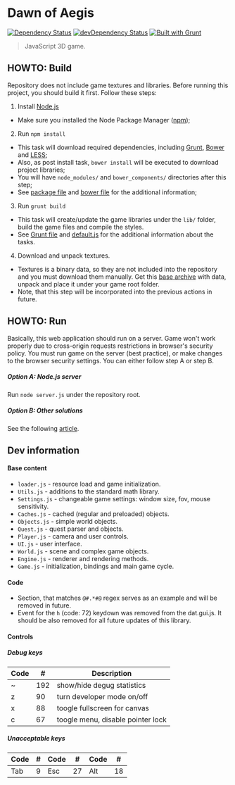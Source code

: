 Dawn of Aegis
=============

[![Dependency Status](https://david-dm.org/edloidas/dawn-of-aegis.svg)](https://david-dm.org/edloidas/dawn-of-aegis)
[![devDependency Status](https://david-dm.org/edloidas/dawn-of-aegis/dev-status.svg)](https://david-dm.org/edloidas/dawn-of-aegis#info=devDependencies)
[![Built with Grunt](https://cdn.gruntjs.com/builtwith.png)](http://gruntjs.com/)

> JavaScript 3D game.

## HOWTO: Build ##

Repository does not include game textures and libraries. Before running this project, you should build it first. Follow these steps:

1. Install [Node.js](http://nodejs.org)
  * Make sure you installed the Node Package Manager ([npm](https://www.npmjs.org/));

2. Run `npm install`
  * This task will download required dependencies, including [Grunt](http://gruntjs.com/), [Bower](http://bower.io/) and [LESS](http://lesscss.org/);
  * Also, as post install task, `bower install` will be executed to download project libraries;
  * You will have `node_modules/` and `bower_components/` directories after this step;
  * See [package file](package.json) and  [bower file](bower.json) for the additional information;

3. Run `grunt build`
  * This task will create/update the game libraries under the `lib/` folder, build the game files and compile the styles.
  * See [Grunt file](Gruntfile.js) and [default.js](grunt/default.js) for the additional information about the tasks.

4. Download and unpack textures.
  * Textures is a binary data, so they are not included into the repository and you must download them manually. Get this [base archive](https://dl.dropboxusercontent.com/u/40688668/base.zip) with data, unpack and place it under your game root folder.
  * Note, that this step will be incorporated into the previous actions in future.


## HOWTO: Run ##

Basically, this web application should run on a server. Game won't work properly due to cross-origin requests restrictions in browser's security policy. You must run game on the server (best practice), or make changes to the browser security settings. You can either follow step A or step B.

##### Option A: Node.js server #####
Run `node server.js` under the repository root.

##### Option B: Other solutions #####
See the following [article](https://github.com/mrdoob/three.js/wiki/How-to-run-things-locally).

## Dev information ##

#### Base content ####
* `loader.js` - resource load and game initialization.
* `Utils.js` - additions to the standard math library.
* `Settings.js` - changeable game settings: window size, fov, mouse sensitivity.
* `Caches.js` - cached (regular and preloaded) objects.
* `Objects.js` - simple world objects.
* `Quest.js` - quest parser and objects.
* `Player.js` - camera and user controls.
* `UI.js` - user interface.
* `World.js` - scene and complex game objects.
* `Engine.js` - renderer and rendering methods.
* `Game.js` - initialization, bindings and main game cycle.

#### Code ####
* Section, that matches `@#.*#@` regex serves as an example and will be removed in future.
* Event for the `h` (code: 72) keydown was removed from the dat.gui.js. It should be also removed for all future updates of this library.

#### Controls ####

##### Debug keys #####
| Code |  #  | Description                       |
| ---- | --- | --------------------------------- |
|  ~   | 192 | show/hide degug statistics        |
|  z   | 90  | turn developer mode on/off        |
|  x   | 88  | toogle fullscreen for canvas      |
|  c   | 67  | toogle menu, disable pointer lock |

##### Unacceptable keys #####
| Code |  #  | Code |  #  | Code |  #  |
| ---- | --- | ---- | --- | ---- | --- |
| Tab  |   9 | Esc  |  27 | Alt  |  18 |
